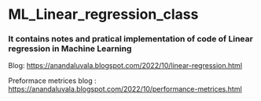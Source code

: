 # ML_Linear_regression_class

### It contains notes and pratical implementation of code of Linear regression in Machine Learning

Blog: https://anandaluvala.blogspot.com/2022/10/linear-regression.html

Preformace metrices blog : https://anandaluvala.blogspot.com/2022/10/performance-metrices.html
